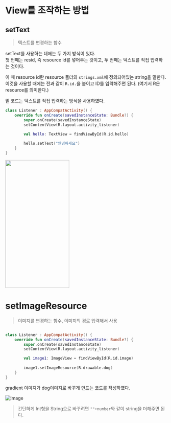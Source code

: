 # View를 조작하는 방법

## setText
> 텍스트를 변경하는 함수 

setText를 사용하는 데에는 두 가지 방식이 있다.   
첫 번째는 resid, 즉 resource id를 넣어주는 것이고, 두 번째는 텍스트를 직접 입력하는 것이다.  

이 때 resource id란 resource 폴더의 `strings.xml`에 정의되어있는 string을 말한다.  
이것을 사용할 때에는 전과 같이 `R.id.`을 붙이고 ID를 입력해주면 된다. (여기서 R은 resource를 의미한다.)

밑 코드는 텍스트를 직접 입력하는 방식을 사용하였다.

```kotlin
class Listener : AppCompatActivity() {
    override fun onCreate(savedInstanceState: Bundle?) {
        super.onCreate(savedInstanceState)
        setContentView(R.layout.activity_listener)

        val hello: TextView = findViewById(R.id.hello)
        
        hello.setText("안녕하세요")
    }
}
```
<img src="https://user-images.githubusercontent.com/86659995/130362410-ffdedfe0-4b3d-4b0b-9992-1cc282d2169f.png" width="200" height="400"/>
                                                                                                                                         
# setImageResource
> 이미지를 변경하는 함수, 이미지의 경로 입력해서 사용

```kotlin

class Listener : AppCompatActivity() {
    override fun onCreate(savedInstanceState: Bundle?) {
        super.onCreate(savedInstanceState)
        setContentView(R.layout.activity_listener)

        val image1: ImageView = findViewById(R.id.image)
        
        image1.setImageResource(R.drawable.dog)
    }
}

```
gradient 이미지가 dog이미지로 바꾸게 만드는 코드를 작성하였다.

![image](https://user-images.githubusercontent.com/86659995/130462657-54bc50fa-b3c0-4ec1-8bd7-1a8c45bacda2.png)

> 간단하게 Int형을 String으로 바꾸려면 `""+number`와 같이 string을 더해주면 된다.
